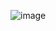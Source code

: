 ![image](https://github.com/terryyufei/FreeCodeCamp/assets/123143795/4995f6a2-458e-4fa2-b249-0660fa48fb1f)

